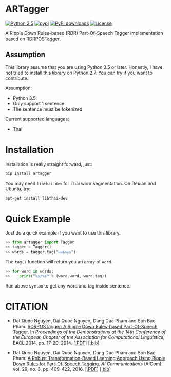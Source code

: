 # ARTagger

[![Python 3.5](https://img.shields.io/badge/python-3.5-blue.svg)](https://www.python.org/downloads/release/python-350/) 
[![pypi](https://img.shields.io/pypi/v/artagger.svg)](https://pypi.python.org/pypi/artagger)
[![PyPi downloads](https://pypip.in/d/artagger/badge.png)](https://crate.io/packages/artagger/)
[![License](https://img.shields.io/badge/License-Apache%202.0-blue.svg)](https://opensource.org/licenses/Apache-2.0)

A Ripple Down Rules-based (RDR) Part-Of-Speech Tagger implementation based on [RDRPOSTagger](http://rdrpostagger.sourceforge.net/).

## Assumption

This library assume that you are using Python 3.5 or later. Honestly, I have not tried to install this library on Python 2.7. You can try if you want to contribute.

Assumption:

 - Python 3.5
 - Only support 1 sentence
 - The sentence must be tokenized

Current supported languages:

 - Thai

# Installation

Installation is really straight forward, just:
```bash
pip install artagger
```

You may need `libthai-dev` for Thai word segmentation. On Debian and Ubuntu, try:
```bash
apt-get install libthai-dev
```

# Quick Example

Just do a quick example if you want to use this library.

```python
>> from artagger import Tagger
>> tagger = Tagger()
>> words = tagger.tag("ผมรักคุณ")
```

The `tag()` function will return you an array of `Word`.

```python
>> for word in words:
>>    print("%s/%s" % (word.word, word.tag))
```

Run above syntax to get any word and tag inside sentence.

# CITATION

- Dat Quoc Nguyen, Dai Quoc Nguyen, Dang Duc Pham and Son Bao Pham. [RDRPOSTagger: A Ripple Down Rules-based Part-Of-Speech Tagger](http://www.aclweb.org/anthology/E14-2005). In *Proceedings of the Demonstrations at the 14th Conference of the European Chapter of the Association for Computational Linguistics*, EACL 2014, pp. 17-20, 2014. [[.PDF]](http://www.aclweb.org/anthology/E14-2005) [[.bib]](http://www.aclweb.org/anthology/E14-2005.bib)

- Dat Quoc Nguyen, Dai Quoc Nguyen, Dang Duc Pham and Son Bao Pham. [A Robust Transformation-Based Learning Approach Using Ripple Down Rules for Part-Of-Speech Tagging](http://content.iospress.com/articles/ai-communications/aic698). *AI Communications* (AICom), vol. 29, no. 3, pp. 409-422, 2016. [[.PDF]](http://arxiv.org/pdf/1412.4021.pdf) [[.bib]](http://rdrpostagger.sourceforge.net/AICom.bib)
